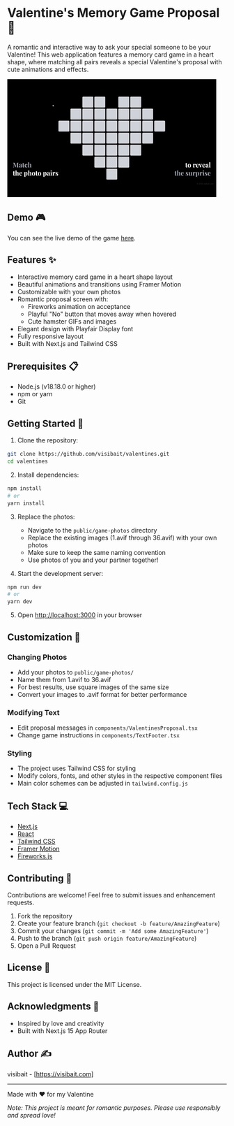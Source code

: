 # Valentine's Memory Game Proposal 💝

A romantic and interactive way to ask your special someone to be your Valentine! This web application features a memory card game in a heart shape, where matching all pairs reveals a special Valentine's proposal with cute animations and effects.

![Demo Preview](public/github-demo.gif)

## Demo 🎮

You can see the live demo of the game [here](https://placeholder.com).

## Features ✨

- Interactive memory card game in a heart shape layout
- Beautiful animations and transitions using Framer Motion
- Customizable with your own photos
- Romantic proposal screen with:
  - Fireworks animation on acceptance
  - Playful "No" button that moves away when hovered
  - Cute hamster GIFs and images
- Elegant design with Playfair Display font
- Fully responsive layout
- Built with Next.js and Tailwind CSS

## Prerequisites 📋

- Node.js (v18.18.0 or higher)
- npm or yarn
- Git

## Getting Started 🚀

1. Clone the repository:
```bash
git clone https://github.com/visibait/valentines.git
cd valentines
```

2. Install dependencies:
```bash
npm install
# or
yarn install
```

3. Replace the photos:
   - Navigate to the `public/game-photos` directory
   - Replace the existing images (1.avif through 36.avif) with your own photos
   - Make sure to keep the same naming convention
   - Use photos of you and your partner together!

4. Start the development server:
```bash
npm run dev
# or
yarn dev
```

5. Open [http://localhost:3000](http://localhost:3000) in your browser

## Customization 🎨

### Changing Photos
- Add your photos to `public/game-photos/`
- Name them from 1.avif to 36.avif
- For best results, use square images of the same size
- Convert your images to .avif format for better performance

### Modifying Text
- Edit proposal messages in `components/ValentinesProposal.tsx`
- Change game instructions in `components/TextFooter.tsx`

### Styling
- The project uses Tailwind CSS for styling
- Modify colors, fonts, and other styles in the respective component files
- Main color schemes can be adjusted in `tailwind.config.js`

## Tech Stack 💻

- [Next.js](https://nextjs.org/)
- [React](https://reactjs.org/)
- [Tailwind CSS](https://tailwindcss.com/)
- [Framer Motion](https://www.framer.com/motion/)
- [Fireworks.js](https://fireworks.js.org/)

## Contributing 🤝

Contributions are welcome! Feel free to submit issues and enhancement requests.

1. Fork the repository
2. Create your feature branch (`git checkout -b feature/AmazingFeature`)
3. Commit your changes (`git commit -m 'Add some AmazingFeature'`)
4. Push to the branch (`git push origin feature/AmazingFeature`)
5. Open a Pull Request

## License 📄

This project is licensed under the MIT License.

## Acknowledgments 🙏

- Inspired by love and creativity
- Built with Next.js 15 App Router

## Author ✍️

visibait - [https://visibait.com]

---

Made with ❤️ for my Valentine

*Note: This project is meant for romantic purposes. Please use responsibly and spread love!*